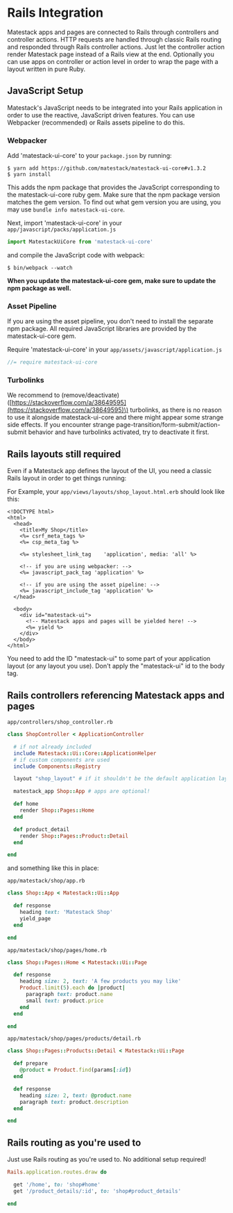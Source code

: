 # Rails Integration

Matestack apps and pages are connected to Rails through controllers and controller actions. HTTP requests are handled through classic Rails routing and responded through Rails controller actions. Just let the controller action render Matestack page instead of a Rails view at the end. Optionally you can use apps on controller or action level in order to wrap the page with a layout written in pure Ruby.

## JavaScript Setup

Matestack's JavaScript needs to be integrated into your Rails application in order to use the reactive, JavaScript driven features. You can use Webpacker \(recommended\) or Rails assets pipeline to do this.

### Webpacker

Add 'matestack-ui-core' to your `package.json` by running:

```text
$ yarn add https://github.com/matestack/matestack-ui-core#v1.3.2
$ yarn install
```

This adds the npm package that provides the JavaScript corresponding to the matestack-ui-core ruby gem. Make sure that the npm package version matches the gem version. To find out what gem version you are using, you may use `bundle info matestack-ui-core`.

Next, import 'matestack-ui-core' in your `app/javascript/packs/application.js`

```javascript
import MatestackUiCore from 'matestack-ui-core'
```

and compile the JavaScript code with webpack:

```text
$ bin/webpack --watch
```

**When you update the matestack-ui-core gem, make sure to update the npm package as well.**

### Asset Pipeline

If you are using the asset pipeline, you don't need to install the separate npm package. All required JavaScript libraries are provided by the matestack-ui-core gem.

Require 'matestack-ui-core' in your `app/assets/javascript/application.js`

```javascript
//= require matestack-ui-core
```

### Turbolinks

We recommend to \(remove/deactivate\)\([https://stackoverflow.com/a/38649595](https://stackoverflow.com/a/38649595)\) turbolinks, as there is no reason to use it alongside matestack-ui-core and there might appear some strange side effects. If you encounter strange page-transition/form-submit/action-submit behavior and have turbolinks activated, try to deactivate it first.

## Rails layouts still required

Even if a Matestack app defines the layout of the UI, you need a classic Rails layout in order to get things running:

For Example, your `app/views/layouts/shop_layout.html.erb` should look like this:

```text
<!DOCTYPE html>
<html>
  <head>
    <title>My Shop</title>
    <%= csrf_meta_tags %>
    <%= csp_meta_tag %>

    <%= stylesheet_link_tag    'application', media: 'all' %>

    <!-- if you are using webpacker: -->
    <%= javascript_pack_tag 'application' %>

    <!-- if you are using the asset pipeline: -->
    <%= javascript_include_tag 'application' %>
  </head>

  <body>
    <div id="matestack-ui">
      <!-- Matestack apps and pages will be yielded here! -->
      <%= yield %>
    </div>
  </body>
</html>
```

You need to add the ID "matestack-ui" to some part of your application layout \(or any layout you use\). Don't apply the "matestack-ui" id to the body tag.

## Rails controllers referencing Matestack apps and pages

`app/controllers/shop_controller.rb`

```ruby
class ShopController < ApplicationController

  # if not already included
  include Matestack::Ui::Core::ApplicationHelper
  # if custom components are used
  include Components::Registry

  layout "shop_layout" # if it shouldn't be the default application layout

  matestack_app Shop::App # apps are optional!

  def home
    render Shop::Pages::Home
  end

  def product_detail
    render Shop::Pages::Product::Detail
  end

end
```

and something like this in place:

`app/matestack/shop/app.rb`

```ruby
class Shop::App < Matestack::Ui::App

  def response
    heading text: 'Matestack Shop'
    yield_page
  end

end
```

`app/matestack/shop/pages/home.rb`

```ruby
class Shop::Pages::Home < Matestack::Ui::Page

  def response
    heading size: 2, text: 'A few products you may like'
    Product.limit(5).each do |product|
      paragraph text: product.name
      small text: product.price
    end
  end

end
```

`app/matestack/shop/pages/products/detail.rb`

```ruby
class Shop::Pages::Products::Detail < Matestack::Ui::Page

  def prepare
    @product = Product.find(params[:id])
  end

  def response
    heading size: 2, text: @product.name
    paragraph text: product.description
  end

end
```

## Rails routing as you're used to

Just use Rails routing as you're used to. No additional setup required!

```ruby
Rails.application.routes.draw do

  get '/home', to: 'shop#home'
  get '/product_details/:id', to: 'shop#product_details'

end
```

